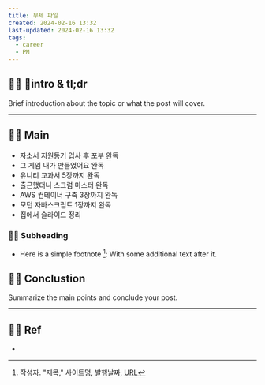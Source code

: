 ```yaml
---
title: 무제 파일
created: 2024-02-16 13:32
last-updated: 2024-02-16 13:32
tags:
  - career
  - PM
---
```


## 👯‍♂️ intro & tl;dr

Brief introduction about the topic or what the post will cover.

--- 

## 👯‍♂️ Main


- 자소서 지원동기 입사 후 포부 완독
- 그 게임 내가 만들었어요 완독
- 유니티 교과서 5장까지 완독
- 출근했더니 스크럼 마스터 완독
- AWS 컨테이너 구축 3장까지 완독
- 모던 자바스크립트 1장까지 완독
- 집에서 슬라이드 정리 



### 👯‍♂️ Subheading

- Here is a simple footnote [^1]:  With some additional text after it.

## 👯‍♂️ Conclustion

Summarize the main points and conclude your post.

--- 

## 👯‍♂️ Ref

- [^1]:  작성자. "제목," 사이트명, 발행날짜, [URL](www.naver.com)

